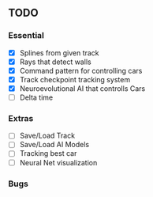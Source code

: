 ## TODO

### Essential
- [x] Splines from given track
- [x] Rays that detect walls
- [x] Command pattern for controlling cars
- [x] Track checkpoint tracking system
- [x] Neuroevolutional AI that controlls Cars
- [ ] Delta time

### Extras
- [ ] Save/Load Track
- [ ] Save/Load AI Models
- [ ] Tracking best car
- [ ] Neural Net visualization

### Bugs
